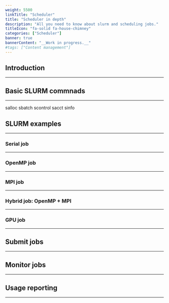 ```yaml
---
weight: 5500
linkTitle: "Scheduler"
title: "Scheduler in depth"
description: "All you need to know about slurm and scheduling jobs."
titleIcon: "fa-solid fa-house-chimney"
categories: ["Scheduler"]
banner: true
bannerContent: "__Work in progress.__"
#tags: ["Content management"]
---
```


## Introduction
---

## Basic SLURM commnads
---

salloc
sbatch
scontrol
sacct
sinfo

## SLURM examples
---

### Serial job
---

### OpenMP job
---

### MPI job
---

### Hybrid job: OpenMP + MPI
---

### GPU job
---

## Submit jobs
---

## Monitor jobs
---

## Usage reporting
---

<!-- {{< treeview display="tree" />}} -->

<!-- Changes and update:
* 
*
*
-->
